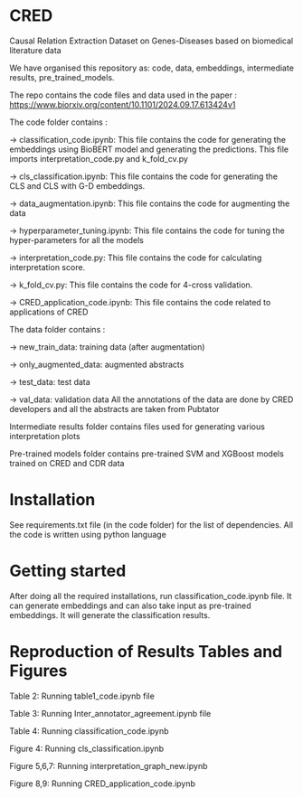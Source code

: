 # CRED
Causal Relation Extraction Dataset on Genes-Diseases based on biomedical literature data

We have organised this repository as: code, data, embeddings, intermediate results, pre_trained_models.

The repo contains the code files and data used in the paper : https://www.biorxiv.org/content/10.1101/2024.09.17.613424v1

The code folder contains :

-> classification_code.ipynb: This file contains the code for generating the embeddings using BioBERT model and generating the predictions. This file imports interpretation_code.py and k_fold_cv.py

-> cls_classification.ipynb: This file contains the code for generating the CLS and CLS with G-D embeddings.

-> data_augmentation.ipynb: This file contains the code for augmenting the data

-> hyperparameter_tuning.ipynb: This file contains the code for tuning the hyper-parameters for all the models

-> interpretation_code.py: This file contains the code for calculating interpretation score.

-> k_fold_cv.py: This file contains the code for 4-cross validation.

-> CRED_application_code.ipynb: This file contains the code related to applications of CRED

The data folder contains :

-> new_train_data: training data (after augmentation)

-> only_augmented_data: augmented abstracts

-> test_data: test data

-> val_data: validation data
All the annotations of the data are done by CRED developers and all the abstracts are taken from Pubtator

Intermediate results folder contains files used for generating various interpretation plots

Pre-trained models folder contains pre-trained SVM and XGBoost models trained on CRED and CDR data

# Installation
See requirements.txt file (in the code folder) for the list of dependencies. All the code is written using python language

# Getting started
After doing all the required installations, run classification_code.ipynb file. It can generate embeddings and can also take input as pre-trained embeddings. It will generate the classification results.

# Reproduction of Results Tables and  Figures
Table 2: Running table1_code.ipynb file

Table 3: Running Inter_annotator_agreement.ipynb file

Table 4: Running classification_code.ipynb

Figure 4: Running cls_classification.ipynb

Figure 5,6,7: Running interpretation_graph_new.ipynb

Figure 8,9: Running CRED_application_code.ipynb

